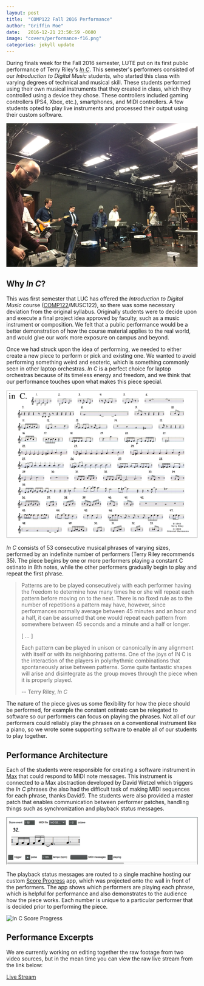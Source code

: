 ```yaml
---
layout: post
title:  "COMP122 Fall 2016 Performance"
author: "Griffin Moe"
date:   2016-12-21 23:50:59 -0600
image: "covers/performance-f16.png"
categories: jekyll update
---
```


During finals week for the Fall 2016 semester, LUTE put on its first public
performance of Terry Riley's [*In C*][inC]. This semester's performers
consisted of our *Introduction to Digital Music* students, who started this
class with varying degrees of technical and musical skill. These students
performed using their own musical instruments that they created in class, which
they controlled using a device they chose. These controllers included gaming
controllers (PS4, Xbox, etc.), smartphones, and MIDI controllers. A few
students opted to play live instruments and processed their output using their
custom software.

![Performance Fall 2016](/images/performance-f16.png)

## Why *In C*?

This was first semester that LUC has offered the *Introduction to Digital
Music* course ([COMP122][comp122]/MUSC122), so there was some necessary
deviation from the original syllabus. Originally students were to decide upon
and execute a final project idea approved by faculty, such as a music
instrument or composition. We felt that a public performance would be a better
demonstration of how the course material applies to the real world, and would
give our work more exposure on campus and beyond.

Once we had struck upon the idea of performing, we needed to either create a
new piece to perform or pick and existing one. We wanted to avoid performing
something weird and esoteric, which is something commonly seen in other laptop
orchestras. *In C* is a perfect choice for laptop orchestras because of its
timeless energy and freedom, and we think that our performance touches upon
what makes this piece special.

![In C Phrases](/images/in-c-phrases.png)

*In C* consists of 53 consecutive musical phrases of varying sizes, performed
by an indefinite number of performers (Terry Riley recommends 35). The piece
begins by one or more performers playing a constant C ostinato in 8th notes,
while the other performers gradually begin to play and repeat the first phrase.

> Patterns are to be played consecutively with each performer having the freedom
> to determine how many times he or she will repeat each pattern before moving on
> to the next. There is no fixed rule as to the number of repetitions a pattern
> may have, however, since performances normally average between 45 minutes and
> an hour and a half, it can be assumed that one would repeat each pattern from
> somewhere between 45 seconds and a minute and a half or longer.
>
> [ ... ]
>
> Each pattern can be played in unison or canonically in any alignment with
> itself or with its neighboring patterns. One of the joys of IN C is the
> interaction of the players in polyrhythmic combinations that spontaneously
> arise between patterns. Some quite fantastic shapes will arise and disintegrate
> as the group moves through the piece when it is properly played.
>
> -- Terry Riley, *In C*

The nature of the piece gives us some flexibility for how the piece should be
performed, for example the constant ostinato can be relegated to software so
our performers can focus on playing the phrases. Not all of our performers
could reliably play the phrases on a conventional instrument like a piano, so
we wrote some supporting software to enable all of our students to play
together.

## Performance Architecture

Each of the students were responsible for creating a software instrument in
[Max][max] that could respond to MIDI note messages. This instrument is
connected to a Max abstraction developed by David Wetzel which triggers the *In
C* phrases (he also had the difficult task of making MIDI sequences for each
phrase, thanks David!). The students were also provided a master patch that enables
communication between performer patches, handling things such as synchronization and
playback status messages.

![In C Player Abstraction](/images/in-c-player-abstraction.png)

The playback status messages are routed to a single machine hosting our custom
[Score Progress][score-progress] app, which was projected onto the wall in
front of the performers. The app shows which performers are playing each
phrase, which is helpful for performance and also demonstrates to the audience
how the piece works. Each number is unique to a particular performer that is
decided prior to performing the piece.

![In C Score Progress](https://github.com/loyola-university-tech-ensemble/in-c-score-progress/raw/master/img/screenshot.png)

## Performance Excerpts

We are currently working on editing together the raw footage from two video sources,
but in the mean time you can view the raw live stream from the link below:

[Live Stream](https://twitter.com/griffin_moe/status/809783128302690304)

[inC]: https://en.wikipedia.org/wiki/In_C
[comp122]: http://courses.cs.luc.edu/html/comp122.html
[max]: https://cycling74.com/products/max/
[score-progress]: https://github.com/loyola-university-tech-ensemble/in-c-score-progress

